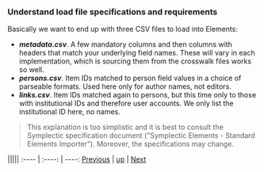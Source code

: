 ﻿### Understand load file specifications and requirements

Basically we want to end up with three CSV files to load into Elements:

* **_metadata.csv_**. A few mandatory columns and then columns with headers that match your underlying field names. These will vary in each implementation, which is sourcing them from the crosswalk files works so well.
* **_persons.csv_**. Item IDs matched to person field values in a choice of parseable formats. Used here only for author names, not editors.
* **_links.csv_**. Item IDs matched again to persons, but this time only to those with institutional IDs and therefore user accounts. We only list the institutional ID here, no names.

> This explanation is too simplistic and it is best to consult the Symplectic specification document ("Symplectic Elements - Standard Elements Importer"). Moreover, the specifications may change.

|||||
:---- | :----: | ----:
[Previous](process.md "The process outlined") | [up](process.md) | [Next](process-mappings.md "Finish your mappings")